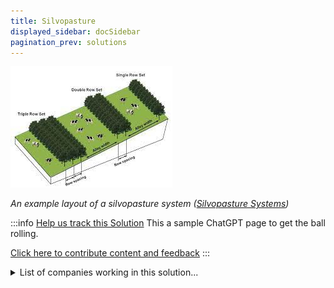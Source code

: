 ```yaml
---
title: Silvopasture
displayed_sidebar: docSidebar
pagination_prev: solutions
---
```

![An example layout of a silvopasture system showing alley width, row spacing, and tree sets for establishing a silvopasture system in the existing pasture](/../static/img/silvopasture.jpg)

*An example layout of a silvopasture system ([Silvopasture Systems](https://woodlandstewards.osu.edu/sites/woodlands/files/imce/Silvopasture%20-%20Roger%20Williams.pdf))*

:::info [Help us track this Solution](contribute)
This a sample ChatGPT page to get the ball rolling.

[Click here to contribute content and feedback](contribute)
:::

<details>
        <summary>List of companies working in this solution...</summary>
        <div>
            <ul>
             
                <li><a href="https://apisprotect.com">Apsis Protect</a></li>
            
            </ul>
        </div>
        </details>

## Overview

In the United States, the Environmental Protection Agency (EPA) defines Silvopasture as “a land management system that combines trees with forage and livestock production.” 

Silvopasture can take many different forms, but the basic idea is to use trees to create a more efficient and sustainable land management system. The trees can be used for shade, windbreaks, or to provide food for livestock. The forage can be used to graze livestock or to provide feed for other animals. 

The benefits of Silvopasture include improved soil health, increased water infiltration, increased carbon sequestration, and improved air quality. Silvopasture can also improve the efficiency of livestock production by providing shade and windbreaks for animals, and by providing a source of food. 

Silvopasture systems have been used for centuries, but the modern practice of Silvopasture is a relatively new development. The first Silvopasture system in the United States was established in the early 1990s. Since then, Silvopasture has been adopted by farmers and ranchers across the country. 

There are a number of companies and organizations that are working to promote Silvopasture as a solution to climate change. The American Carbon Registry (ACR) is a non-profit organization that works with farmers and ranchers to offset their carbon emissions. The ACR has developed a Silvopasture carbon offset protocol that can be used by farmers to offset their emissions. 

The National Silvopasture Cooperative is a network of farmers, ranchers, foresters, and other land managers who are working to promote Silvopasture. The cooperative provides information and resources to help land managers implement Silvopasture systems on their land. 

The United States Department of Agriculture (USDA) has also been working to promote Silvopasture. The USDA has developed a Silvopasture planning guide that can be used by farmers and ranchers to develop Silvopasture systems on their land. 

The Natural Resources Conservation Service (NRCS) is a federal agency that provides technical and financial assistance to farmers and ranchers. The NRCS has developed a Silvopasture Conservation Practice Standard that can be used by farmers and ranchers to implement Silvopasture systems on their land. 

Silvopasture is a promising solution to climate change, but there are still some challenges that need to be addressed. One of the biggest challenges is finding the right mix of trees and forage that will best meet the needs of the land manager and the livestock. Another challenge is finding the right management practices that will allow the trees and forage to thrive while also providing the desired benefits.

## Progress Made

Some progress has been made in developing Silvopasture to reverse climate change. Examples of breakthrough technologies that have been developed include more efficient methods of tree planting and management, and the use of precision agriculture techniques to optimize grazing management. These technologies have contributed to the reduction of greenhouse gas emissions by increasing the amount of carbon dioxide that is sequestered in trees and soil, and by reducing methane emissions from cattle. Some companies and organizations that have been at the forefront of this solution include the Silvopasture Institute, the Food and Agriculture Organization of the United Nations, and the United States Department of Agriculture.

## Lessons Learned

Key lessons learned from the development and implementation of Silvopasture to reverse climate change include the importance of properly managed grazing, the need for a diversity of tree species, and the value of using native grasses. Grazing management is critical to the success of Silvopasture, and proper grazing management can help to improve soil health, water infiltration, and carbon sequestration. A diversity of tree species is important in order to create a diverse and resilient ecosystem, and native grasses are important for providing forage for livestock and for wildlife.

Companies and organizations that have been at the forefront of Silvopasture development and implementation include the American Carbon Registry, the Climate Action Reserve, the Environmental Defense Fund, and the Natural Resources Conservation Service. These organizations have helped to develop Silvopasture best management practices, create Silvopasture incentive programs, and provide technical assistance to landowners interested in implementing Silvopasture on their properties.

## Challenges Ahead

One of the major challenges that remain in the development and implementation of Silvopasture to reverse climate change is the lack of awareness and understanding of the potential benefits of this technology. There is a need to educate and engage more people in this area in order to scale up and widely adopt Silvopasture. Additionally, there is a need for more research and development in this area in order to improve the efficiency and effectiveness of Silvopasture. Some companies and organizations that have been at the forefront of this solution include the Savory Institute, the American Carbon Registry, and the Climate Action Reserve.

## Best Path Forward

There is no one-size-fits-all answer to this question, as the best path forward for the continued development and implementation of Silvopasture to effectively mitigate the effects of climate change will vary depending on the specific context and location. However, some general tips that may be helpful include:

1. Establishing demonstration sites to show farmers and ranchers the potential benefits of Silvopasture.
2. Providing financial incentives (e.g. through government programs) to encourage farmers and ranchers to adopt Silvopasture.
3. Conducting research to further improve Silvopasture techniques and make them more widely applicable.

Some companies and organizations that have been at the forefront of developing and promoting Silvopasture include the Savory Institute, the Rodale Institute, and the American Carbon Registry.